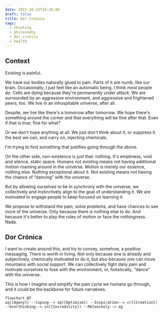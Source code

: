 ```yaml
---
date: 2023-10-22T16:26:00
draft: false
title: Dor Crónica
tags:
  - thinking
  - philosophy
  - dor_cronica
  - health
---
```


## Context

Existing is painful.

We have our bodies naturally glued to pain. Parts of it are numb, like our brain. Occasionally, I just feel like an automatic being. I think most people do. Cells are dying because they're permanently under attack. We are surrounded by an aggressive environment, and aggressive and frightened peers, too. We live in an inhospitable universe, after all.

Despite, we live like there's a tomorrow after tomorrow. We hope there's something around the corner and that everything will be fine after that. Even if that is true; fine for what?

Or we don't hope anything at all. We just don't think about it, or suppress it the best we can, and carry on, injecting chemicals.

I'm trying to find something that justifies going through the above. 

On the other side, non-existence is just that: nothing. It's emptiness, void and silence, static space. Humans not existing means not having additional motion roaming around in the universe. Motion is merely our essence, nothing else. Nothing exceptional about it. Not existing means not having the chance of “dancing” with the universe.

But by allowing ourselves to be in synchrony with the universe, we collectively and instinctively align to the goal of understanding it. We are motivated to engage people to keep focused on learning it.

We propose to withstand the pain, solve problems, and have chances to see more of the universe. Only because there is nothing else to do. And because it's better to play the rules of motion or face the nothingness. Nada.

## Dor Crónica

I want to create around this, and try to convey, somehow, a positive messaging. There is worth in living. Not only because one is already and subjectively, chemically motivated to do it, but also because one can move mountains with social support. We can collectively fight daily pain and motivate ourselves to fuse with the environment, or, holistically, “dance” with the universe.

This is how I imagine and simplify the pain cycle we humans go through, and it could be the backbone for future narratives.

```mermaid
flowchart BT
ag([Agony]) --Coping--> op([Optimism]) --Inspiration--> cr([Creation]) --Overthinking--> in([Incredulity]) --Melancholy--> ag
```

